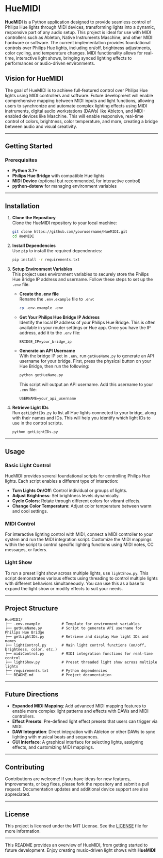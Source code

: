# HueMIDI

**HueMIDI** is a Python application designed to provide seamless control of Philips Hue lights through MIDI devices, transforming lights into a dynamic, responsive part of any audio setup. This project is ideal for use with MIDI controllers such as Ableton, Native Instruments Maschine, and other MIDI hardware or software. The current implementation provides foundational controls over Philips Hue lights, including on/off, brightness adjustments, color cycling, and temperature changes. MIDI functionality allows for real-time, interactive light shows, bringing synced lighting effects to performances or audio-driven environments.

## Vision for HueMIDI

The goal of HueMIDI is to achieve full-featured control over Philips Hue lights using MIDI controllers and software. Future development will enable comprehensive mapping between MIDI inputs and light functions, allowing users to synchronize and automate complex lighting effects using MIDI instruments, digital audio workstations (DAWs) like Ableton, and MIDI-enabled devices like Maschine. This will enable responsive, real-time control of colors, brightness, color temperature, and more, creating a bridge between audio and visual creativity.

---

## Getting Started

### Prerequisites

- **Python 3.7+**
- **Philips Hue Bridge** with compatible Hue lights
- **MIDI Device** (optional but recommended, for interactive control)
- **python-dotenv** for managing environment variables

---

## Installation

1. **Clone the Repository**  
   Clone the HueMIDI repository to your local machine:
   ```bash
   git clone https://github.com/yourusername/HueMIDI.git
   cd HueMIDI
   ```

2. **Install Dependencies**  
   Use `pip` to install the required dependencies:
   ```bash
   pip install -r requirements.txt
   ```

3. **Setup Environment Variables**  
   This project uses environment variables to securely store the Philips Hue Bridge IP address and username. Follow these steps to set up the `.env` file:

   - **Create the .env file**  
     Rename the `.env.example` file to `.env`:
     ```bash
     cp .env.example .env
     ```

   - **Get Your Philips Hue Bridge IP Address**  
     Identify the local IP address of your Philips Hue Bridge. This is often available in your router settings or Hue app. Once you have the IP address, add it to the `.env` file:
     ```plaintext
     BRIDGE_IP=your_bridge_ip
     ```

   - **Generate an API Username**  
     With the bridge IP set in `.env`, run `getHueName.py` to generate an API username for your bridge. First, press the physical button on your Hue Bridge, then run the following:
     ```bash
     python getHueName.py
     ```

     This script will output an API username. Add this username to your `.env` file:
     ```plaintext
     USERNAME=your_api_username
     ```

4. **Retrieve Light IDs**  
   Run `getLightIDs.py` to list all Hue lights connected to your bridge, along with their names and IDs. This will help you identify which light IDs to use in the control scripts.
   ```bash
   python getLightIDs.py
   ```

---

## Usage

### Basic Light Control

HueMIDI provides several foundational scripts for controlling Philips Hue lights. Each script enables a different type of interaction:

- **Turn Lights On/Off**: Control individual or groups of lights.
- **Adjust Brightness**: Set brightness levels dynamically.
- **Cycle Colors**: Rotate through different colors for vibrant effects.
- **Change Color Temperature**: Adjust color temperature between warm and cool settings.

### MIDI Control

For interactive lighting control with MIDI, connect a MIDI controller to your system and run the MIDI integration script. Customize the MIDI mappings within the script to control specific lighting functions using MIDI notes, CC messages, or faders.

### Light Show

To run a preset light show across multiple lights, use `lightShow.py`. This script demonstrates various effects using threading to control multiple lights with different behaviors simultaneously. You can use this as a base to expand the light show or modify effects to suit your needs.

---

## Project Structure

```plaintext
HueMIDI/
├── .env.example          # Template for environment variables
├── getHueName.py         # Script to generate API username for Philips Hue Bridge
├── getLightIDs.py        # Retrieve and display Hue light IDs and names
├── lightControl.py       # Main light control functions (on/off, brightness, color, etc.)
├── midiControl.py        # MIDI integration functions for real-time control
├── lightShow.py          # Preset threaded light show across multiple lights
├── requirements.txt      # Python dependencies
└── README.md             # Project documentation
```

---

## Future Directions

- **Expanded MIDI Mapping**: Add advanced MIDI mapping features to enable more complex light patterns and effects with DAWs and MIDI controllers.
- **Effect Presets**: Pre-defined light effect presets that users can trigger via MIDI.
- **DAW Integration**: Direct integration with Ableton or other DAWs to sync lighting with musical beats and sequences.
- **GUI Interface**: A graphical interface for selecting lights, assigning effects, and customizing MIDI mappings.

---

## Contributing

Contributions are welcome! If you have ideas for new features, improvements, or bug fixes, please fork the repository and submit a pull request. Documentation updates and additional device support are also appreciated.

---

## License

This project is licensed under the MIT License. See the [LICENSE](LICENSE) file for more information. 

--- 

This README provides an overview of HueMIDI, from getting started to future development. Enjoy creating music-driven light shows with **HueMIDI**!